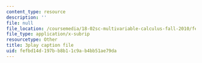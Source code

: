 ```yaml
---
content_type: resource
description: ''
file: null
file_location: /coursemedia/18-02sc-multivariable-calculus-fall-2010/fefbd14d197bb8b11c9ab4bb51ae79da_jUrPIbJWpOA.srt
file_type: application/x-subrip
resourcetype: Other
title: 3play caption file
uid: fefbd14d-197b-b8b1-1c9a-b4bb51ae79da
---
```

